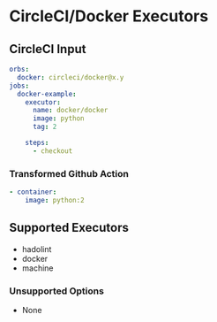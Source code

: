 # CircleCI/Docker Executors

## CircleCI Input

```yaml
orbs:
  docker: circleci/docker@x.y
jobs:
  docker-example:
    executor: 
      name: docker/docker
      image: python
      tag: 2

    steps:
      - checkout
```

### Transformed Github Action

```yaml
- container:
    image: python:2
```

## Supported Executors

- hadolint
- docker
- machine

### Unsupported Options

- None
